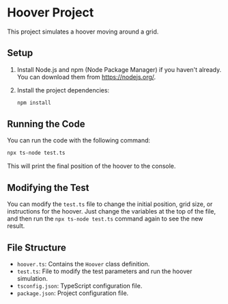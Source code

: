 

# Hoover Project

This project simulates a hoover moving around a grid.

## Setup

1. Install Node.js and npm (Node Package Manager) if you haven't already. You can download them from https://nodejs.org/.

2. Install the project dependencies:

    ```bash
    npm install
    ```

## Running the Code

You can run the code with the following command:

```bash
npx ts-node test.ts
```

This will print the final position of the hoover to the console.

## Modifying the Test

You can modify the `test.ts` file to change the initial position, grid size, or instructions for the hoover. Just change the variables at the top of the file, and then run the `npx ts-node test.ts` command again to see the new result.

## File Structure

- `hoover.ts`: Contains the `Hoover` class definition.
- `test.ts`: File to modify the test parameters and run the hoover simulation.
- `tsconfig.json`: TypeScript configuration file.
- `package.json`: Project configuration file.

